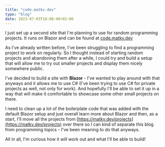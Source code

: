 ```yaml
---
title: "code.matkv.dev"
type: "blog"
date: 2023-07-03T18:00:00+02:00
---
```


I just set up a second site that I'm planning to use for random programming projects. It runs on Blazor and can be found at [code.matkv.dev](https://code.matkv.dev)
<!--more-->
As I've already written before, I've been struggling to find a programming project to work on regularly. So I thought instead of starting random projects and abandoning them after a while, I could try and build a setup that will allow me to try out smaller projects and display them nicely somewhere public.

I've decided to build a site with **Blazor** - I've wanted to play around with that anyways and it allows me to use C# (I've been trying to use C# for private projects as well, not only for work). And hopefully I'll be able to set it up in a way that will make it comfortable to showcase some other small projects on there.

I need to clean up a lot of the boilerplate code that was added with the default Blazor setup and just overall learn more about Blazor and then, as a start, I'll move all the projects from [https://matkv.dev/projects](https://matkv.dev/projects) over there so I can kind of separate this blog from programming topics - I've been meaning to do that anyways.

All in all, I'm curious how it will work out and what I'll be able to build!
